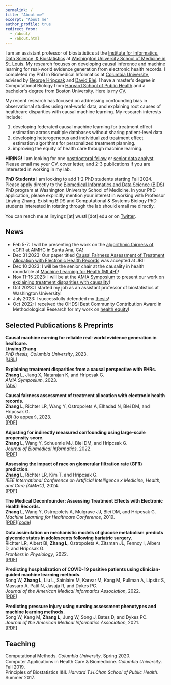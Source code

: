 ```yaml
---
permalink: /
title: "About me"
excerpt: "About me"
author_profile: true
redirect_from: 
  - /about/
  - /about.html
---
```

I am an assistant professor of biostatistics at the [Institute for Informatics, Data Science, & Biostatistics](https://i2db.wustl.edu) at [Washington University School of Medicine in St. Louis](https://medicine.wustl.edu). My research focuses on developing causal inference and machine learning for real-world evidence generation from electronic health records. I completed my PhD in Biomedical Informatics at [Columbia University](https://www.dbmi.columbia.edu), advised by [George Hripcsak](http://people.dbmi.columbia.edu/hripcsak/) and [David Blei](http://www.cs.columbia.edu/~blei/). I have a master's degree in Computational Biology from [Harvard School of Public Health](https://www.hsph.harvard.edu) and a bachelor's degree from Boston University. Here is my [CV](https://linyingzhang.com/files/CV_linyingzhang.pdf).

My recent research has focused on addressing confounding bias in observational studies using real-world data, and explaining root causes of healthcare disparities with causal machine learning. My research interests include: 
1. developing federated causal machine learning for treatment effect estimation across multiple databases without sharing patient-level data.
2. developing heterogeneous and individualized treatment effect estimation algorithms for personalized treatment planning.
3. improving the equity of health care through machine learning.

**HIRING!** I am looking for one [postdoctoral fellow](https://linyingzhang.com/files/Postdoc.pdf) or [senior data analyst](https://linyingzhang.com/files/Analyst.pdf). Please email me your CV, cover letter, and 2-3 publications if you are interested in working in my lab.

**PhD Students** I am looking to add 1-2 PhD students starting Fall 2024. Please apply directly to the [Biomedical Informatics and Data Science (BIDS)](https://dbbs.wustl.edu/programs/biomedical-informatics-data-science/) PhD program at Washington University School of Medicine. In your PhD application, please explicitly mention your interest in working with Professor Linying Zhang. Existing BIDS and Computational \& Systems Biology PhD students interested in rotating through the lab should email me directly.

You can reach me at linyingz [at] wustl [dot] edu or on [Twitter](https://twitter.com/Z_Linying). 

News
------
* Feb 5-7: I will be presenting the work on the [algorithmic fairness of eGFR](https://www.medrxiv.org/content/medrxiv/early/2021/10/26/2021.10.26.21265423.full.pdf) at AIMHC in Santa Ana, CA!
* Dec 31 2023: Our paper titled [Causal Fairness Assessment of Treatment Allocation with Electronic Health Records](https://arxiv.org/abs/2211.11183) was accepted at JBI! 
* Dec 10 2023: I will be the senior chair at the causality in health roundable at [Machine Learning for Health (ML4H)](https://ml4h.cc/2023/index.html)! 
* Nov 11-15 2023: I will be at the [AMIA Symposium](https://amia.org/education-events/amia-2023-annual-symposium) to present our work on [explaining treatment disparities with causality](https://linyingzhang.com/files/Zhang2023_Explaining.pdf)!<br>
* Oct 2023: I started my job as an assistant professor of biostatistics at Washington University! <br>
* July 2023: I successfully defended my [thesis](https://doi.org/10.7916/9mj1-z342)! <br>
* Oct 2022: I received the OHDSI Best Community Contribution Award in Methodological Research for my work on [health equity](https://www.ohdsi.org/2022showcase-117/)! <br>


Selected Publications & Preprints
------
**Causal machine earning for reliable real-world evidence generation in healtcare.**<br>
**Linying Zhang**<br>
*PhD thesis, Columbia University*, 2023. <br>
[[URL](https://doi.org/10.7916/9mj1-z342)]

**Explaining treatment disparities from a causal perspective with EHRs.**<br>
**Zhang L**, Jiang X, Natarajan K, and Hripcsak G.<br>
*AMIA Symposium*, 2023.<br>
[[Abs](https://linyingzhang.com/files/Zhang2023_Explaining.pdf)]

**Causal fairness assessment of treatment allocation with electronic health records.**<br> 
**Zhang L**, Richter LR, Wang Y, Ostropolets A, Elhadad N, Blei DM, and Hripcsak G.<br>
*JBI* (to appear), 2023.<br>
[[PDF](https://linyingzhang.com/files/Zhang2022_principalFairness_arXiv.pdf)]

**Adjusting for indirectly measured confounding using large-scale propensity score.**<br>
**Zhang L**, Wang Y, Schuemie MJ, Blei DM, and Hripcsak G.<br>
*Journal of Biomedical Informatics*, 2022.  
[[PDF](https://reader.elsevier.com/reader/sd/pii/S153204642200209X?token=7D24E23865F71461F9B7FCD6D57A28A565FB3CCADA6D4BB9715DA469C4C051F2C48896E9AC9AD7E7083F7A1CAA54B8F3&originRegion=us-east-1&originCreation=20221105155752)]

**Assessing the impact of race on glomerular filtration rate (GFR) prediction.**<br>
**Zhang L**, Richter LR, Kim T, and Hripcsak G.<br>
*IEEE International Conference on Artificial Intelligence x Medicine, Health, and Care (AIMHC)*, 2024.  
[[PDF](https://www.medrxiv.org/content/medrxiv/early/2021/10/26/2021.10.26.21265423.full.pdf)]

**The Medical Deconfounder: Assessing Treatment Effects with Electronic Health Records.**<br>
**Zhang L**, Wang Y, Ostropolets A, Mulgrave JJ, Blei DM, and Hripcsak G.<br>
*Machine Learning for Healthcare Conference*, 2019.  
[[PDF](http://proceedings.mlr.press/v106/zhang19a/zhang19a.pdf)][[code](https://github.com/zhangly811/Medical_deconfounder_simulation)]

**Data assimilation on mechanistic models of glucose metabolism predicts glycemic states in adolescents following bariatric surgery.**<br>
Richter LR, Albert BI, **Zhang L**, Ostropolets A, Zitsman JL, Fennoy I, Albers D, and Hripcsak G.<br>
*Frontiers in Physiology*, 2022.<br>
[[PDF](https://www.frontiersin.org/articles/10.3389/fphys.2022.923704/full)]

**Predicting hospitalization of COVID-19 positive patients using clinician-guided machine learning methods.**<br>
Song W, **Zhang L**, Liu L, Sainlaire M, Karvar M, Kang M, Pullman A, Lipsitz S, Massaro A, Patil N, Jasuja R, and Dykes PC. <br>
*Journal of the American Medical Informatics Association*, 2022.<br>
[[PDF](https://www.ncbi.nlm.nih.gov/pmc/articles/PMC9129151/pdf/ocac083.pdf)]

**Predicting pressure injury using nursing assessment phenotypes and machine learning methods.**<br>
Song W, Kang M, **Zhang L**, Jung W, Song J, Bates D, and Dykes PC. <br>
*Journal of the American Medical Informatics Association*, 2021.<br>
[[PDF](https://linyingzhang.com/files/Song2021.pdf)]



Teaching
------
Computational Methods. *Columbia University*. Spring 2020.<br>
Computer Applications in Health Care & Biomedicine. *Columbia University*. Fall 2019.<br>
Principles of Biostatistics I&II. *Harvard T.H.Chan School of Public Health*. Summer 2017.
